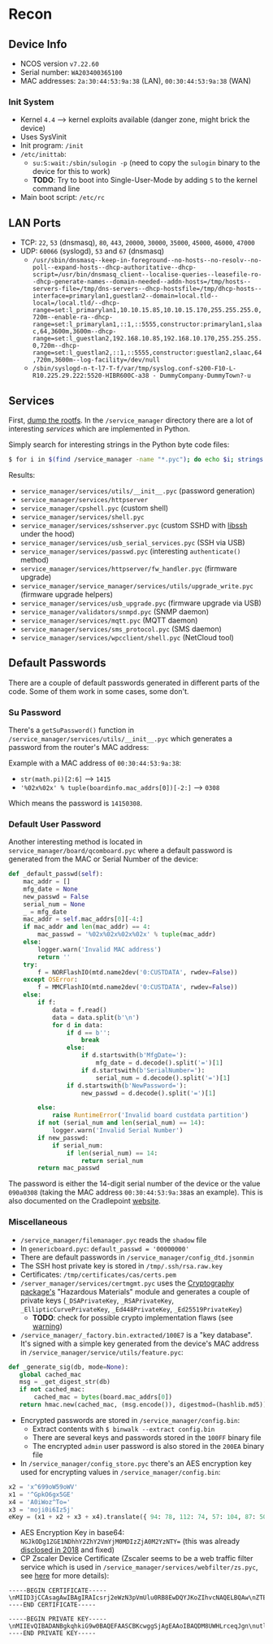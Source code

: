 # Recon

## Device Info

- NCOS version `v7.22.60`
- Serial number: `WA203400365100`
- MAC addresses: `2a:30:44:53:9a:38` (LAN), `00:30:44:53:9a:38` (WAN)

### Init System
- Kernel `4.4` --> kernel exploits available (danger zone, might brick the device)
- Uses SysVinit
- Init program: `/init`
- `/etc/inittab`:
  - `su:S:wait:/sbin/sulogin -p` (need to copy the `sulogin` binary to the device for this to work)
  - **TODO**: Try to boot into Single-User-Mode by adding `S` to the kernel command line
- Main boot script: `/etc/rc`

## LAN Ports

- TCP: `22`, `53` (dnsmasq), `80`, `443`, `20000`, `30000`, `35000`, `45000`, `46000`, `47000`
- UDP: `60066` (syslogd), `53` and `67` (dnsmasq)
  - `/usr/sbin/dnsmasq--keep-in-foreground--no-hosts--no-resolv--no-poll--expand-hosts--dhcp-authoritative--dhcp-script=/usr/bin/dnsmasq_client--localise-queries--leasefile-ro--dhcp-generate-names--domain-needed--addn-hosts=/tmp/hosts--servers-file=/tmp/dns-servers--dhcp-hostsfile=/tmp/dhcp-hosts--interface=primarylan1,guestlan2--domain=local.tld--local=/local.tld/--dhcp-range=set:l_primarylan1,10.10.15.85,10.10.15.170,255.255.255.0,720m--enable-ra--dhcp-range=set:l_primarylan1,::1,::5555,constructor:primarylan1,slaac,64,3600m,3600m--dhcp-range=set:l_guestlan2,192.168.10.85,192.168.10.170,255.255.255.0,720m--dhcp-range=set:l_guestlan2,::1,::5555,constructor:guestlan2,slaac,64,720m,3600m--log-facility=/dev/null`
  - `/sbin/syslogd-n-t-l7-T-f/var/tmp/syslog.conf-s200-F10-L-R10.225.29.222:5520-HIBR600C-a38 - DummyCompany-DummyTown?-u`

## Services

First, [dump the rootfs](../README.md#dumping-nand). In the `/service_manager` directory there are a lot of interesting *services* which are implemented in Python.

Simply search for interesting strings in the Python byte code files:

```bash
$ for i in $(find /service_manager -name "*.pyc"); do echo $i; strings $i | grep -i "Password"; done
```

Results:

- `service_manager/services/utils/__init__.pyc` (password generation)
- `service_manager/services/httpserver`
- `service_manager/cpshell.pyc` (custom shell)
- `service_manager/services/shell.pyc`
- `service_manager/services/sshserver.pyc` (custom SSHD with [libssh](https://www.libssh.org/) under the hood)
- `service_manager/services/usb_serial_services.pyc` (SSH via USB)
- `service_manager/services/passwd.pyc` (interesting `authenticate()` method)
- `service_manager/services/httpserver/fw_handler.pyc` (firmware upgrade)
- `service_manager/service_manager/services/utils/upgrade_write.pyc` (firmware upgrade helpers)
- `service_manager/services/usb_upgrade.pyc` (firmware upgrade via USB)
- `service_manager/validators/snmpd.pyc` (SNMP daemon)
- `service_manager/services/mqtt.pyc` (MQTT daemon)
- `service_manager/services/sms_protocol.pyc` (SMS daemon)
- `service_manager/services/wpcclient/shell.pyc` (NetCloud tool)

## Default Passwords

There are a couple of default passwords generated in different parts of the code. Some of them work in some cases, some don't.

### Su Password

There's a `getSuPassword()` function in `/service_manager/services/utils/__init__.pyc` which generates a password from the router's MAC address:

Example with a MAC address of `00:30:44:53:9a:38`:

- `str(math.pi)[2:6]` --> `1415`
- `'%02x%02x' % tuple(boardinfo.mac_addrs[0])[-2:]` --> `0308`

Which means the password is `14150308`.

### Default User Password

Another interesting method is located in `service_manager/board/qcomboard.pyc` where a default password is generated from the MAC or Serial Number of the device:

```python
def _default_passwd(self):
    mac_addr = []
    mfg_date = None
    new_passwd = False
    serial_num = None
    _ = mfg_date
    mac_addr = self.mac_addrs[0][-4:]
    if mac_addr and len(mac_addr) == 4:
        mac_passwd = '%02x%02x%02x%02x' % tuple(mac_addr)
    else:
        logger.warn('Invalid MAC address')
        return ''
    try:
        f = NORFlashIO(mtd.name2dev('0:CUSTDATA', rwdev=False))
    except OSError:
        f = MMCFlashIO(mtd.name2dev('0:CUSTDATA', rwdev=False))
    else:
        if f:
            data = f.read()
            data = data.split(b'\n')
            for d in data:
                if d == b'':
                    break
                else:
                    if d.startswith(b'MfgDate='):
                        mfg_date = d.decode().split('=')[1]
                    if d.startswith(b'SerialNumber='):
                        serial_num = d.decode().split('=')[1]
                if d.startswith(b'NewPassword='):
                    new_passwd = d.decode().split('=')[1]

        else:
            raise RuntimeError('Invalid board custdata partition')
        if not (serial_num and len(serial_num) == 14):
            logger.warn('Invalid Serial Number')
        if new_passwd:
            if serial_num:
                if len(serial_num) == 14:
                    return serial_num
        return mac_passwd
```

The password is either the 14-digit serial number of the device or the value `090a0308` (taking the MAC address `00:30:44:53:9a:38`as an example). This is also documented on the Cradlepoint [website](https://customer.cradlepoint.com/s/article/default-password-for-a-series-3-router).

### Miscellaneous

- `/service_manager/filemanager.pyc` reads the `shadow` file
- In `genericboard.pyc`: `default_passwd = '00000000'`
- There are default passwords in `/service_manager/config_dtd.jsonmin`
- The SSH host private key is stored in `/tmp/.ssh/rsa.raw.key`
- Certificates: `/tmp/certificates/cas/certs.pem`
- `/server_manager/services/certmgmt.pyc` uses the [Cryptography package's](https://github.com/pyca/cryptography) "Hazardous Materials" module and generates a couple of private keys (`_DSAPrivateKey`, `_RSAPrivateKey`, `_EllipticCurvePrivateKey`, `_Ed448PrivateKey`, `_Ed25519PrivateKey`)
  - **TODO**: check for possible crypto implementation flaws (see [warning](https://cryptography.io/en/latest/hazmat/primitives/asymmetric/rsa/))
- `/service_manager/_factory.bin.extracted/100E7` is a "key database". It's signed with a simple key generated from the device's MAC address in `/service_manager/service/utils/feature.pyc`:
```python
def _generate_sig(db, mode=None):
   global cached_mac
   msg = _get_digest_str(db)
   if not cached_mac:
       cached_mac = bytes(board.mac_addrs[0])
   return hmac.new(cached_mac, (msg.encode()), digestmod=(hashlib.md5)).hexdigest()
```
- Encrypted passwords are stored in `/service_manager/config.bin`:
  - Extract contents with `$ binwalk --extract config.bin`
  - There are several keys and passwords stored in the `100FF` binary file
  - The encrypted `admin` user password is also stored in the `200EA` binary file
- In `/service_manager/config_store.pyc` there's an AES encryption key used for encrypting values in `/service_manager/config.bin`:
```python
x2 = 'x^699oW59oWV'
x1 = '^GpkO6gx5GE'
x4 = 'A0iWoz^To='
x3 = 'moji0i6Iz5j'
eKey = (x1 + x2 + x3 + x4).translate({ 94: 78, 112: 74, 57: 104, 87: 50, 105: 77, 54: 68, 53: 90, 120: 49, 111: 89})
```
  - AES Encryption Key in base64: `NGJkODg1ZGE1NDhhY2ZhY2VmYjM0MDIzZjA0M2YzNTY=` (this was already [disclosed in 2018](https://packetstormsecurity.com/files/150203/Cradlepoint-Router-Password-Disclosure.html) and fixed)
- CP Zscaler Device Certificate (Zscaler seems to be a web traffic filter service which is used in `/service_manager/services/webfilter/zs.pyc`, see [here](https://customer.cradlepoint.com/s/article/NCOS-Configuring-Zscaler-Internet-Security) for more details):
```
-----BEGIN CERTIFICATE-----\nMIID3jCCAsagAwIBAgIRAIcsrj2eWzN3pVmUlu0RB8EwDQYJKoZIhvcNAQELBQAw\nZTELMAkGA1UEBhMCVVMxEzARBgNVBAgMCkNhbGlmb3JuaWExEDAOBgNVBAoMB1pz\nY2FsZXIxLzAtBgNVBAMMJkVUIHByb2QuenBhdGgubmV0IFRMViBSb290IENlcnRp\nZmljYXRlMB4XDTE5MDEyMTIzMDQ1OVoXDTI5MDExODIzMDQ1OVowdTELMAkGA1UE\nBhMCVVMxDjAMBgNVBAgMBUlkYWhvMQ4wDAYDVQQHDAVCb2lzZTEZMBcGA1UECgwQ\nQ3JhZGxlcG9pbnQsIEluYzErMCkGA1UEAwwiY3JhZGxlcG9pbnQuY29tLnRsdi5w\ncm9kLnpwYXRoLm5ldDCCASIwDQYJKoZIhvcNAQEBBQADggEPADCCAQoCggEBAMzx\nRYcutx6omCe62UdWxtw6aNSDScWt6VB3MFx5hq2IjLZnkeRjF05I2SA5YHgHIm5J\nW5h5HbrWENMDoeDCBNL8pVjHoWT4yD2B1yQa01RWOSUIhMkQgJk33HJiZgWAxiD7\nhcT0Ul1PZFyYnGd4VfdxvykDp8q+OY4KWuJabXyEZKvrHEkgk6l2l1lwvKJZevLw\nP5R5/+ESV+QKoXSSty8DpxTNyUS2UP46cVA43qVQ1NjRuRW3hg04wCUXYyTCzOPB\nLtsnVZ6HT7ezkEJR5La9lUfb5iUvbhXq7TtLvPlL16+8iazfIJK59FogQe2AoCOm\n9B7nUwUL/uRYoLtbWtcCAwEAAaN5MHcwCQYDVR0TBAIwADALBgNVHQ8EBAMCBaAw\nHQYDVR0lBBYwFAYIKwYBBQUHAwEGCCsGAQUFBwMCMB0GA1UdDgQWBBRRcWMc/XGQ\nySYvp0JgXYgU+qNglDAfBgNVHSMEGDAWgBRG9dz5qOGbaZgQwMVSzwdgZrsiNjAN\nBgkqhkiG9w0BAQsFAAOCAQEALpddx5Bt4//3JMMABFupHNZ0rycxMzHA8On8lYIY\nTbjnIfPEdXSlmWuduaPioIMikAo7ewg+1PbP0psIhZLqGszf5bjvWzXabW9raKcP\n//o9QXPTuDhpRkXRt9tquXCidnweKGAofQvV2YnvCLMFGR1AH3FujhOtcHLokCXD\nNArrFjXXDsaY+UbC+iyLvQsCIrLX210K7p/C+j7FsOm0qX68zVjV6JxEL1KMIXkg\nA+4lphl7DN0cmQu4YeYUomZRLJkJbXeisHkieKIFTaHUEYz+oGQDxY2Ri5fBeDTm\nZvwXFtC/6+oajr2K43L2cwDTHCDj1Nz+letkE+JlWAAzjw==\n-----END CERTIFICATE-----
```
```
-----BEGIN PRIVATE KEY-----\nMIIEvQIBADANBgkqhkiG9w0BAQEFAASCBKcwggSjAgEAAoIBAQDM8UWHLrceqJgn\nutlHVsbcOmjUg0nFrelQdzBceYatiIy2Z5HkYxdOSNkgOWB4ByJuSVuYeR261hDT\nA6HgwgTS/KVYx6Fk+Mg9gdckGtNUVjklCITJEICZN9xyYmYFgMYg+4XE9FJdT2Rc\nmJxneFX3cb8pA6fKvjmOClriWm18hGSr6xxJIJOpdpdZcLyiWXry8D+Uef/hElfk\nCqF0krcvA6cUzclEtlD+OnFQON6lUNTY0bkVt4YNOMAlF2MkwszjwS7bJ1Weh0+3\ns5BCUeS2vZVH2+YlL24V6u07S7z5S9evvIms3yCSufRaIEHtgKAjpvQe51MFC/7k\nWKC7W1rXAgMBAAECggEATrJ/bm+j5eP7uZXohZpu9nZ/dsuLcptbsohyS7Bm5RBA\naHLQ9RCQDIGwzsz5nF2w/QSyZZRstCgrgbwtVy9pxtM5cyQFd86IpgXL5ZNff000\n2GGzC7qIh02KG2ppnsdaTaQINB9V2Xr5IQ2BUcJF0KUfMNK0hggR9ddIGw96Z4uH\nYR5msUlaXw3nMRUxK9fPleuyGrPgyAIjTt9YXJqUXqH28YhZG87KDDZ9HBoHOjFI\na1jaCsg2mzIgNKhGat71ovufH4ssiVLBbYL5ce8n6ly+7p9/3Cj0GH5o+gupejB7\nuWzcZWR1Q/A8sU3AbuDYNkdcL/7NkxP9UWV3rWyagQKBgQDp5lxwktWvOHRDd+I8\njIVfBO7dWUu4wd3Of16an99jZMWl0L66LgoF/+CYb2ATQaonymLzhmHJWW2sY9GY\nJCzi/sD6pf74c20IB1wopTdptYA76oWuOOwhNs936yYttTpELNP546cQIfST607Y\nJmlzaGoB4vRwD2Mw8SVmwUg7IQKBgQDgTnsUnRWxotS7cm3Ie3Yz60lX6Yltos6d\nmxaFDRt7vC4zhdyJN6xqnqSfIimsHeyDi93SCPl6qzNFAIUi1wb8SXN/WZJxBRsG\ncKMuB0HPCMKyYUeBEPooYNyorejvyJ27sYh0QbvKczJ1rXnPiVnf5cib+nLMpHeg\ndwwnQB6O9wKBgBY6QgagrZXdM49F0UYXxITnHxwB5GRGaCG7kO34y23SocXENJvU\nzDcNvfY+f07VKqplXUnvN1O/H+EGC2D97xYTR5uKMtTBg1cD/AoQyVdOXEVVYCbS\nWf4+CzFGM3achlD8QZi5vaKW13tHHVMFM3g4L/rF6pzLmY2JHRjKvWaBAoGAb2tM\nhB7LaeOCXGIo2k9JldyoH/0ngMhAbdVdyFWMc1g0cu9pbtey03teNpXXsWFj3Kwb\nUXuXwTFNVFc/yuCY3bT2pCmwLmfk1rwYsoJ0VAz7+XOM+zWdrXT/5uIMNR+oClXT\nfDwytgum4wF64nZNqIQRtDkh0TlZGuJHrS+Sfl0CgYEAqK00waZUxq2/2HYiixzO\n749a3M/aqsUK04DOadQkljfBbpO0fASd9YcKB3+J75ZWpHYXSvZoDVZShJy2GP6h\ns9QUwOkSUh8AKRAoyJFAxye/MBIOYpufl/N/Q83DzobJSrUtJv/Mz8+KwR9Qc7qs\nQeC3fNIV+KTWak2/2gdTzbs=\n-----END PRIVATE KEY-----
```

